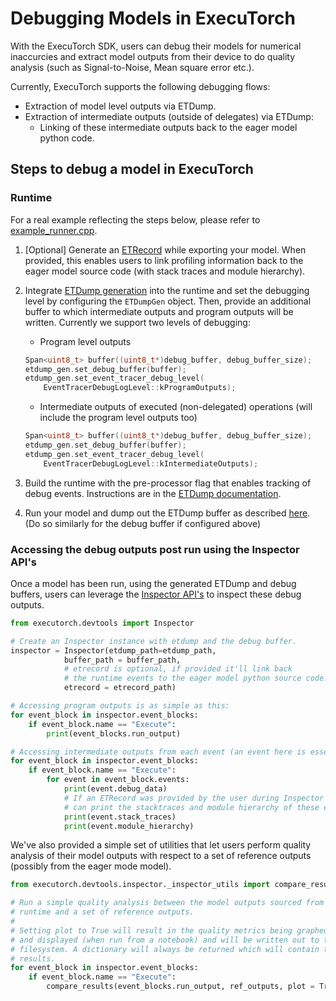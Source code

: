 # Debugging Models in ExecuTorch

With the ExecuTorch SDK, users can debug their models for numerical inaccurcies and extract model outputs from their device to do quality analysis (such as Signal-to-Noise, Mean square error etc.).

Currently, ExecuTorch supports the following debugging flows:
- Extraction of model level outputs via ETDump.
- Extraction of intermediate outputs (outside of delegates) via ETDump:
  - Linking of these intermediate outputs back to the eager model python code.


## Steps to debug a model in ExecuTorch

### Runtime
For a real example reflecting the steps below, please refer to [example_runner.cpp](https://github.com/pytorch/executorch/blob/main/examples/devtools/example_runner/example_runner.cpp).

1. [Optional] Generate an [ETRecord](./sdk-etrecord.rst) while exporting your model. When provided, this enables users to link profiling information back to the eager model source code (with stack traces and module hierarchy).
2. Integrate [ETDump generation](./sdk-etdump.md) into the runtime and set the debugging level by configuring the `ETDumpGen` object. Then, provide an additional buffer to which intermediate outputs and program outputs will be written. Currently we support two levels of debugging:
    - Program level outputs
    ```C++
    Span<uint8_t> buffer((uint8_t*)debug_buffer, debug_buffer_size);
    etdump_gen.set_debug_buffer(buffer);
    etdump_gen.set_event_tracer_debug_level(
        EventTracerDebugLogLevel::kProgramOutputs);
    ```

    - Intermediate outputs of executed (non-delegated) operations (will include the program level outputs too)
    ```C++
    Span<uint8_t> buffer((uint8_t*)debug_buffer, debug_buffer_size);
    etdump_gen.set_debug_buffer(buffer);
    etdump_gen.set_event_tracer_debug_level(
        EventTracerDebugLogLevel::kIntermediateOutputs);
    ```
3. Build the runtime with the pre-processor flag that enables tracking of debug events. Instructions are in the [ETDump documentation](./sdk-etdump.md).
4. Run your model and dump out the ETDump buffer as described [here](./sdk-etdump.md). (Do so similarly for the debug buffer if configured above)


### Accessing the debug outputs post run using the Inspector API's
Once a model has been run, using the generated ETDump and debug buffers, users can leverage the [Inspector API's](./sdk-inspector.rst) to inspect these debug outputs.

```python
from executorch.devtools import Inspector

# Create an Inspector instance with etdump and the debug buffer.
inspector = Inspector(etdump_path=etdump_path,
            buffer_path = buffer_path,
            # etrecord is optional, if provided it'll link back
            # the runtime events to the eager model python source code.
            etrecord = etrecord_path)

# Accessing program outputs is as simple as this:
for event_block in inspector.event_blocks:
    if event_block.name == "Execute":
        print(event_blocks.run_output)

# Accessing intermediate outputs from each event (an event here is essentially an instruction that executed in the runtime).
for event_block in inspector.event_blocks:
    if event_block.name == "Execute":
        for event in event_block.events:
            print(event.debug_data)
            # If an ETRecord was provided by the user during Inspector initialization, users
            # can print the stacktraces and module hierarchy of these events.
            print(event.stack_traces)
            print(event.module_hierarchy)
```

We've also provided a simple set of utilities that let users perform quality analysis of their model outputs with respect to a set of reference outputs (possibly from the eager mode model).


```python
from executorch.devtools.inspector._inspector_utils import compare_results

# Run a simple quality analysis between the model outputs sourced from the
# runtime and a set of reference outputs.
#
# Setting plot to True will result in the quality metrics being graphed
# and displayed (when run from a notebook) and will be written out to the
# filesystem. A dictionary will always be returned which will contain the
# results.
for event_block in inspector.event_blocks:
    if event_block.name == "Execute":
        compare_results(event_blocks.run_output, ref_outputs, plot = True)
```
